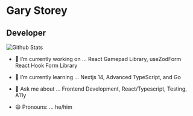 
# Gary Storey

## Developer

![Github Stats](https://github-readme-stats.vercel.app/api?username=garystorey&show_icons=true&hide_border=true&count_private=true&theme=dark)

- 🔭 I’m currently working on ... React Gamepad Library, useZodForm React Hook Form Library

- 🌱 I’m currently learning ... Nextjs 14, Advanced TypeScript, and Go

- 💬 Ask me about ... Frontend Development, React/Typescript, Testing, A11y

- 😄 Pronouns: ...  he/him
